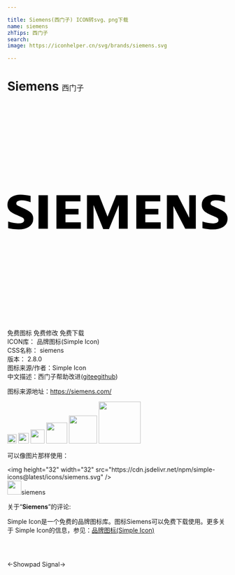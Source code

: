 ```yaml
---

title: Siemens(西门子) ICON转svg、png下载
name: siemens
zhTips: 西门子
search: 
image: https://iconhelper.cn/svg/brands/siemens.svg

---
```


# Siemens  <small style="font-size: 60%;font-weight: 100">西门子</small>

<div id="svg" class="svg-wrap">
<svg role="img" viewBox="0 0 24 24" xmlns="http://www.w3.org/2000/svg"><title>Siemens icon</title><path d="M.086 13.761v-.722c.41.13.775.195 1.09.195.437 0 .654-.115.654-.347a.278.278 0 0 0-.096-.216c-.063-.063-.23-.148-.499-.258-.479-.198-.794-.365-.939-.507a.934.934 0 0 1-.283-.695c0-.36.139-.637.414-.825.27-.188.626-.28 1.062-.28.24 0 .589.043 1.045.133v.692a2.58 2.58 0 0 0-.945-.202c-.41 0-.613.112-.613.339 0 .084.04.15.124.205.067.042.257.134.565.273.446.197.742.368.891.516a.904.904 0 0 1 .264.673.992.992 0 0 1-.517.904c-.278.17-.64.256-1.083.256a4.88 4.88 0 0 1-1.134-.134zm3.31-3.592h1.018v3.65H3.395zm1.953 3.65v-3.65h2.616v.66H6.332v.826h1.422v.602H6.332v.866h1.675v.697zm3.325 0v-3.65h1.322l.917 2.333.943-2.333h1.257v3.65h-.969v-2.584l-1.07 2.622h-.631l-1.05-2.622v2.585h-.72zm5.373 0v-3.65h2.615v.66H15.03v.826h1.421v.602H15.03v.866h1.676v.697zm3.33 0v-3.65h1.18l1.255 2.445V10.17h.72v3.65H19.38l-1.285-2.475v2.476zm3.878-.058v-.722c.406.13.77.195 1.09.195.436 0 .653-.115.653-.347a.293.293 0 0 0-.091-.216c-.066-.063-.234-.148-.503-.258-.48-.196-.794-.364-.94-.507a.936.936 0 0 1-.284-.698c0-.359.138-.634.413-.822.272-.188.626-.28 1.061-.28.249 0 .566.038.956.116l.09.017v.692a2.583 2.583 0 0 0-.945-.202c-.409 0-.613.112-.613.339 0 .084.04.15.124.204.066.042.254.133.57.274.443.196.738.368.887.516a.903.903 0 0 1 .263.673c0 .396-.17.698-.51.904-.283.17-.644.256-1.089.256-.381 0-.76-.046-1.132-.134z"/></svg>
</div>
<detail full-name='siemens'></detail>

<div class="detail-page">
<p>
<span><span class="badge-success badge">免费图标</span> <span class="badge-success badge">免费修改</span>  <span class="badge-success badge">免费下载</span> </span>
<br/>
<span>
ICON库：
<span class="badge-secondary badge">品牌图标(Simple Icon)</span> 
</span>
<br/>
<span>
CSS名称：
<span class="badge-secondary badge">siemens</span> 
</span>

<br/>
<span>
版本：
<span class="badge-secondary badge">2.8.0</span> 
</span>
<br/>
<span>图标来源/作者：<span class="badge-light badge">Simple Icon</span></span> 
<br/>
<span class="zh-detail">中文描述：<span class="badge-primary badge">西门子</span><span class="help-link"><span>帮助改进</span>(<a href="https://gitee.com/liuwave/icon-helper/edit/master/json/brands/siemens.json" target="_blank" rel="noopener noreferrer">gitee</a><a href="https://github.com/liuwave/icon-helper/edit/master/json/brands/siemens.json" target="_blank" rel="noopener noreferrer">github</a></span>)</span><br/>
</p>
</div><div class="description description alert alert-light"><p>图标来源地址：<a href="https://siemens.com/" target="_blank" rel="noopener noreferrer">https://siemens.com/</a></p></div>
<div class="alert alert-dark">
<img height="21" width="21" src="https://cdn.jsdelivr.net/npm/simple-icons@latest/icons/siemens.svg" />
<img height="24" width="24" src="https://cdn.jsdelivr.net/npm/simple-icons@latest/icons/siemens.svg" />
<img height="32" width="32" src="https://cdn.jsdelivr.net/npm/simple-icons@latest/icons/siemens.svg" />
<img height="48" width="48" src="https://cdn.jsdelivr.net/npm/simple-icons@latest/icons/siemens.svg" />
<img height="64" width="64" src="https://cdn.jsdelivr.net/npm/simple-icons@latest/icons/siemens.svg" />
<img height="96" width="96" src="https://cdn.jsdelivr.net/npm/simple-icons@latest/icons/siemens.svg" />

</div>
<div>
  <p>可以像图片那样使用：    
  </p>
  <div class="alert alert-primary" style="font-size: 14px">
    &lt;img height="32" width="32" src="https://cdn.jsdelivr.net/npm/simple-icons@latest/icons/siemens.svg" /&gt;
    <copy-btn content='<img height="32" width="32" src="https://cdn.jsdelivr.net/npm/simple-icons@latest/icons/siemens.svg" />'></copy-btn>
  </div>
  <div class="alert alert-secondary">
    <img height="32" width="32" src="https://cdn.jsdelivr.net/npm/simple-icons@latest/icons/siemens.svg" />siemens
    <copy-btn content="siemens" btn-title="复制图标名称"></copy-btn>
  </div>
</div>
<div class="icon-detail__container">
<p>关于“<b>Siemens</b>”的评论:</p>
</div>
<Vssue title="关于“Siemens”的评论" />
<div><p>Simple Icon是一个免费的品牌图标库。图标Siemens可以免费下载使用。更多关于  Simple Icon的信息，参见：<a target="_blank" href="https://iconhelper.cn/brands.html">品牌图标(Simple Icon)</a>
</p></div>


<div style="padding:2rem 0 " class="page-nav"><p class="inner"><span class="prev">←<router-link to="/icon/showpad.html">Showpad</router-link></span> <span class="next"><router-link to="/icon/signal.html">Signal</router-link>→</span></p></div>
